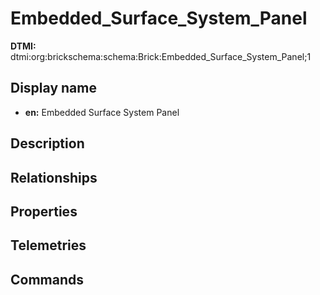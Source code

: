 # Embedded_Surface_System_Panel
**DTMI:** dtmi:org:brickschema:schema:Brick:Embedded_Surface_System_Panel;1
## Display name
- **en:** Embedded Surface System Panel
## Description
## Relationships
## Properties
## Telemetries
## Commands
